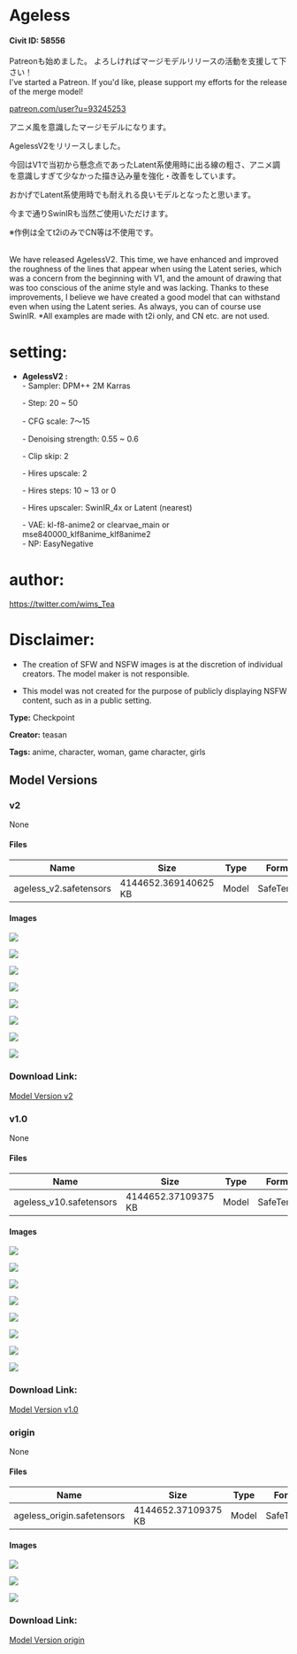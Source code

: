 # Ageless

#### Civit ID: 58556

<p>Patreonも始めました。 よろしければマージモデルリリースの活動を支援して下さい！<br />I've started a Patreon. If you'd like, please support my efforts for the release of the merge model!</p><p><a target="_blank" rel="ugc" href="http://patreon.com/user?u=93245253">patreon.com/user?u=93245253</a></p><p></p><p>アニメ風を意識したマージモデルになります。</p><p>AgelessV2をリリースしました。</p><p>今回はV1で当初から懸念点であったLatent系使用時に出る線の粗さ、アニメ調を意識しすぎて少なかった描き込み量を強化・改善をしています。</p><p>おかげでLatent系使用時でも耐えれる良いモデルとなったと思います。</p><p>今まで通りSwinIRも当然ご使用いただけます。</p><p>※作例は全てt2iのみでCN等は不使用です。</p><p><br />We have released AgelessV2. This time, we have enhanced and improved the roughness of the lines that appear when using the Latent series, which was a concern from the beginning with V1, and the amount of drawing that was too conscious of the anime style and was lacking. Thanks to these improvements, I believe we have created a good model that can withstand even when using the Latent series. As always, you can of course use SwinIR. *All examples are made with t2i only, and CN etc. are not used.</p><p></p><h1>setting:</h1><ul><li><p><strong>AgelessV2 : </strong><br />- Sampler: DPM++ 2M Karras</p><p>- Step: 20 ~ 50</p><p>- CFG scale: 7～15</p><p>- Denoising strength: 0.55 ~ 0.6</p><p>- Clip skip: 2</p><p>- Hires upscale: 2</p><p>- Hires steps: 10 ~ 13 or 0</p><p>- Hires upscaler: SwinIR_4x or Latent (nearest)</p><p>- VAE: kl-f8-anime2 or clearvae_main or mse840000_klf8anime_klf8anime2<br />- NP: EasyNegative</p></li></ul><p></p><h1>author:</h1><p><a target="_blank" rel="ugc" href="https://twitter.com/wims_Tea">https://twitter.com/wims_Tea</a></p><p></p><h1>Disclaimer:</h1><ul><li><p>The creation of SFW and NSFW images is at the discretion of individual creators. The model maker is not responsible.</p></li><li><p>This model was not created for the purpose of publicly displaying NSFW content, such as in a public setting.</p><p></p></li></ul>

**Type:** Checkpoint

**Creator:** teasan

**Tags:** anime, character, woman, game character, girls

## Model Versions

### v2

None

#### Files

| Name | Size | Type | Format | Download Url | AutoV1 | AutoV2 | SHA256 | CRC32 | BLAKE3 |
| --- | --- | --- | --- | --- | --- | --- | --- | --- | --- |
| ageless_v2.safetensors | 4144652.369140625 KB | Model | SafeTensor | https://civitai.com/api/download/models/74004 | 0BBF6CB1 | 033C62A4E2 | 033C62A4E28A6547CDD9EDEADFB2AF4B9EAD87952303158C9D7F110B8A789080 | 19BF63C4 | A991AC7EA60F10C0E49DE66AC3EBE686653C036EA87A9B34A6861D3BF4884BD1 |

#### Images

<p><img src="https://image.civitai.com/xG1nkqKTMzGDvpLrqFT7WA/acf2c2af-d70c-4f5a-ae98-9206a8b672dd/width=450/826937.jpeg" /></p>

<p><img src="https://image.civitai.com/xG1nkqKTMzGDvpLrqFT7WA/9567132e-dcb0-4ac0-afae-679d5a55ef7b/width=450/826938.jpeg" /></p>

<p><img src="https://image.civitai.com/xG1nkqKTMzGDvpLrqFT7WA/0f417bf2-1f4d-4082-9213-5c213a2df104/width=450/826959.jpeg" /></p>

<p><img src="https://image.civitai.com/xG1nkqKTMzGDvpLrqFT7WA/44970d3a-3335-4c43-a1e4-c41ebea498b4/width=450/826961.jpeg" /></p>

<p><img src="https://image.civitai.com/xG1nkqKTMzGDvpLrqFT7WA/3b470d21-2cdd-4ce1-aa8c-502ea2c61845/width=450/826962.jpeg" /></p>

<p><img src="https://image.civitai.com/xG1nkqKTMzGDvpLrqFT7WA/b0cffdbe-26b7-4686-8f50-786e95249d22/width=450/826963.jpeg" /></p>

<p><img src="https://image.civitai.com/xG1nkqKTMzGDvpLrqFT7WA/5d82e73b-7bf7-441f-ab40-d3fba5d74d39/width=450/826964.jpeg" /></p>

<p><img src="https://image.civitai.com/xG1nkqKTMzGDvpLrqFT7WA/8c83fef6-a51e-4361-8589-087c4b96e8ac/width=450/826965.jpeg" /></p>

### Download Link:

[Model Version v2](https://civitai.com/api/download/models/74004)

### v1.0

None

#### Files

| Name | Size | Type | Format | Download Url | AutoV1 | AutoV2 | SHA256 | CRC32 | BLAKE3 |
| --- | --- | --- | --- | --- | --- | --- | --- | --- | --- |
| ageless_v10.safetensors | 4144652.37109375 KB | Model | SafeTensor | https://civitai.com/api/download/models/63000 | BB5E3D96 | 3BD428C5C6 | 3BD428C5C6C57035AD00A303E088C183B6E504A8DBEBED20ED3B0268BC81B6D5 | 6E3A40BC | 1C96459FEDF37C79059C9F2A02C823F57F92FE3CF501A4FD257A2D0A16C2FD84 |

#### Images

<p><img src="https://image.civitai.com/xG1nkqKTMzGDvpLrqFT7WA/639345eb-8226-4183-b84a-ca09c84378c4/width=450/725684.jpeg" /></p>

<p><img src="https://image.civitai.com/xG1nkqKTMzGDvpLrqFT7WA/00944379-1b6e-41aa-9e30-7a9df9b00fa8/width=450/725689.jpeg" /></p>

<p><img src="https://image.civitai.com/xG1nkqKTMzGDvpLrqFT7WA/2ff2c78b-4839-47c1-86f6-21ee9b10bf44/width=450/725692.jpeg" /></p>

<p><img src="https://image.civitai.com/xG1nkqKTMzGDvpLrqFT7WA/2d01ec74-c137-48c9-ba2c-9497ad4ef383/width=450/693797.jpeg" /></p>

<p><img src="https://image.civitai.com/xG1nkqKTMzGDvpLrqFT7WA/4edb59a9-42bd-45d8-a6ab-aab6024f9af4/width=450/693793.jpeg" /></p>

<p><img src="https://image.civitai.com/xG1nkqKTMzGDvpLrqFT7WA/f8f1b254-61ee-4d1b-832a-b9f5e4d34eac/width=450/693799.jpeg" /></p>

<p><img src="https://image.civitai.com/xG1nkqKTMzGDvpLrqFT7WA/c9a0458e-d97c-4f87-9de6-32b482f21267/width=450/693820.jpeg" /></p>

<p><img src="https://image.civitai.com/xG1nkqKTMzGDvpLrqFT7WA/e81ddf23-0597-4518-aa23-f503e757ac53/width=450/693821.jpeg" /></p>

### Download Link:

[Model Version v1.0](https://civitai.com/api/download/models/63000)

### origin

None

#### Files

| Name | Size | Type | Format | Download Url | AutoV1 | AutoV2 | SHA256 | CRC32 | BLAKE3 |
| --- | --- | --- | --- | --- | --- | --- | --- | --- | --- |
| ageless_origin.safetensors | 4144652.37109375 KB | Model | SafeTensor | https://civitai.com/api/download/models/62993 | E9732E91 | 56BDE45ECE | 56BDE45ECED390D52105D083D2C667894D3F22361FDBCAE50900ED64E3586879 | 1EC549B0 | 40B1476147675179BA11CE533C468574129352D4759D6EA933EE9A0C0906A315 |

#### Images

<p><img src="https://image.civitai.com/xG1nkqKTMzGDvpLrqFT7WA/78ac2e2a-b552-4d89-9929-6b5871a75e81/width=450/693728.jpeg" /></p>

<p><img src="https://image.civitai.com/xG1nkqKTMzGDvpLrqFT7WA/8b7a1e63-918e-4990-ad30-8625796a090f/width=450/693729.jpeg" /></p>

<p><img src="https://image.civitai.com/xG1nkqKTMzGDvpLrqFT7WA/fb857c90-f112-40c7-a8fb-4fc6a18d1dbf/width=450/693730.jpeg" /></p>

### Download Link:

[Model Version origin](https://civitai.com/api/download/models/62993)

